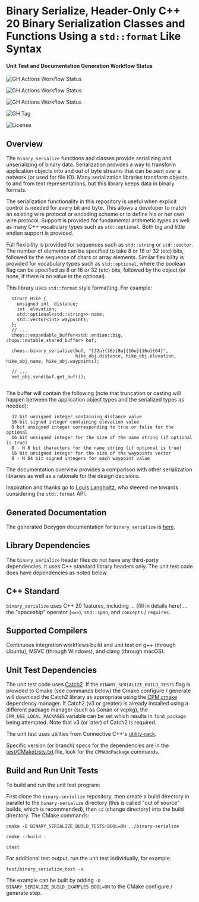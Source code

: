 # Binary Serialize, Header-Only C++ 20 Binary Serialization Classes and Functions Using a `std::format` Like Syntax

#### Unit Test and Documentation Generation Workflow Status

![GH Actions Workflow Status](https://img.shields.io/github/actions/workflow/status/connectivecpp/binary-serialize/build_run_unit_test_cmake.yml?branch=main&label=GH%20Actions%20build,%20unit%20tests%20on%20main)

![GH Actions Workflow Status](https://img.shields.io/github/actions/workflow/status/connectivecpp/binary-serialize/build_run_unit_test_cmake.yml?branch=develop&label=GH%20Actions%20build,%20unit%20tests%20on%20develop)

![GH Actions Workflow Status](https://img.shields.io/github/actions/workflow/status/connectivecpp/binary-serialize/gen_docs.yml?branch=main&label=GH%20Actions%20generate%20docs)

![GH Tag](https://img.shields.io/github/v/tag/connectivecpp/binary-serialize?label=GH%20tag)

![License](https://img.shields.io/badge/License-Boost%201.0-blue)

## Overview

The `binary_serialize` functions and classes provide serializing and unserializing of binary data. Serialization provides a way to transform application objects into and out of byte streams that can be sent over a network (or used for file IO). Many serialization libraries transform objects to and from text representations, but this library keeps data in binary formats.

The serialization functionality in this repository is useful when explicit control is needed for every bit and byte. This allows a developer to match an existing wire protocol or encoding scheme or to define his or her own wire protocol. Support is provided for fundamental arithmetic types as well as many C++ vocabulary types such as `std::optional`. Both big and little endian support is provided.

Full flexibility is provided for sequences such as `std::string` or `std::vector`. The number of elements can be specified to take 8 or 16 or 32 (etc) bits, followed by the sequence of chars or array elements. Similar flexibility is provided for vocabulary types such as `std::optional`, where the boolean flag can be specified as 8 or 16 or 32 (etc) bits, followed by the object (or none, if there is no value in the optional).

This library uses `std::format` style formatting. For example:

```
  struct Hike {
    unsigned int  distance;
    int  elevation;
    std::optional<std::string>> name;
    std::vector<int> waypoints;
  };
  // ...
  chops::expandable_buffer<std::endian::big, chops::mutable_shared_buffer> buf;

  chops::binary_serialize(buf, "{32u}{16}{8u}{16u}{16u}{64}", 
                          hike_obj.distance, hike_obj.elevation, hike_obj.name, hike_obj.waypoints);

  // ...
  net_obj.send(buf.get_buf());
                                                                   
```

The buffer will contain the following (note that truncation or casting will happen between the application
object types and the serialized types as needed):

```
  32 bit unsigned integer containing distance value
  16 bit signed integer containing elevation value
  8 bit unsigned integer corresponding to true or false for the optional
  16 bit unsigned integer for the size of the name string (if optional is true)
  0 - N 8 bit characters for the name string (if optional is true)
  16 bit unsigned integer for the size of the waypoints vector
  0 - N 64 bit signed integers for each waypoint value
```

The documentation overview provides a comparison with other serialization libraries as well as a rationale for the design decisions.

Inspiration and thanks go to [Louis Langholtz](https://github.com/louis-langholtz), who steered me towards considering the `std::format` API.

## Generated Documentation

The generated Doxygen documentation for `binary_serialize` is [here](https://connectivecpp.github.io/binary-serialize/).

## Library Dependencies

The `binary_serialize` header files do not have any third-party dependencies. It uses C++ standard library headers only. The unit test code does have dependencies as noted below.

## C++ Standard

`binary_serialize`  uses C++ 20 features, including  ... (fill in details here) ... the "spaceship" operator (`<=>`), `std::span`, and `concepts` / `requires`.

## Supported Compilers

Continuous integration workflows build and unit test on g++ (through Ubuntu), MSVC (through Windows), and clang (through macOS).

## Unit Test Dependencies

The unit test code uses [Catch2](https://github.com/catchorg/Catch2). If the `BINARY_SERIALIZE_BUILD_TESTS` flag is provided to Cmake (see commands below) the Cmake configure / generate will download the Catch2 library as appropriate using the [CPM.cmake](https://github.com/cpm-cmake/CPM.cmake) dependency manager. If Catch2 (v3 or greater) is already installed using a different package manager (such as Conan or vcpkg), the `CPM_USE_LOCAL_PACKAGES` variable can be set which results in `find_package` being attempted. Note that v3 (or later) of Catch2 is required.

The unit test uses utilities from Connective C++'s [utility-rack](https://github.com/connectivecpp/utility-rack).

Specific version (or branch) specs for the dependencies are in the [test/CMakeLists.txt](test/CMakeLists.txt) file, look for the `CPMAddPackage` commands.

## Build and Run Unit Tests

To build and run the unit test program:

First clone the `binary-serialize` repository, then create a build directory in parallel to the `binary-serialize` directory (this is called "out of source" builds, which is recommended), then `cd` (change directory) into the build directory. The CMake commands:

```
cmake -D BINARY_SERIALIZE_BUILD_TESTS:BOOL=ON ../binary-serialize

cmake --build .

ctest
```

For additional test output, run the unit test individually, for example:

```
test/binary_serialize_test -s
```

The example can be built by adding `-D BINARY_SERIALIZE_BUILD_EXAMPLES:BOOL=ON` to the CMake configure / generate step.

